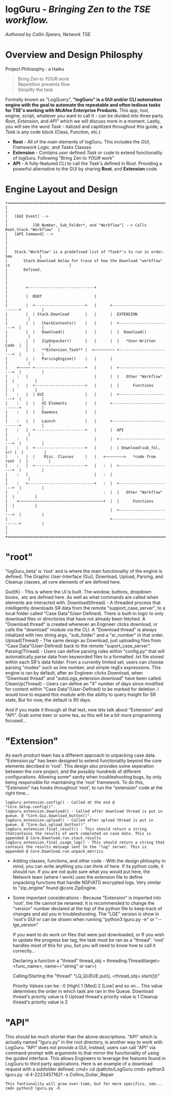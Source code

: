 # logGuru - *Bringing Zen to the TSE workflow.*
*Authored by Collin Spears, Network TSE.*

# Overview and Design Philosphy
Project Philosophy : a Haiku
> Bring Zen to *YOUR* work  
> Repeitition prevents flow     
> Simplify the task  

Formally known as "LogQuery", **"logGuru" is a GUI and/or CLI automation engine with the goal to automate the repeatable and often tedious tasks for TSE's working with McAfee Enterprise Products.** This app, tool, engine, script, whatever you want to call it - can be divided into three parts. *Root*, *Extension*, and *API"* which we will discuss more in a moment. Lastly, you will see the word *Task* - italized and capilitzed throughout this guide; a *Task* is any code block (Class, Function, etc.) 

* **Root** - All of the main elements of logGuru. This includes the *GUI*, *Framework Logic*, and *Tasks* Classes 
* **Extension** - Contains *user* defined *Task* or code to extend functionality of logGuru. Following "Bring Zen to *YOUR* work"
* **API** - A fully-featured CLI to call the *Task*'s defined in Root. Providing a powerful alternative to the GUI by sharing **Root**, and **Extension** code.

# Engine Layout and Design
```
+=====================================================================================+  
|                                                                                     |  
|   [GUI Event] -->                                                                   |
|           [SR Number, Sub_Folder*, and "Workflow"] --> Calls Root.Stack."Workflow"  |  
|   [API Command] -->                                                                 |
|                                                                                     |
|   Stack."Workflow" is a predefined list of *Task*'s to run in order. See            |
|       Stack.Download below for trace of how the Download "workflow" is                          |
|       Defined.                                                                              |
|                                                                                     |
|        +-----------------------------+                                              |
|        |  ROOT                       |                                              |
|        |  +----------------------+   |      +-----------------------------+         |
|        |  | Stack.Download       |   |      |  EXTENSION                  |         |
|        |  |   CheckContents()    |   |      |  +-----------------------+  |         | 
|        |  |   Download()         |   |      |  |  Download()              |         |
|        |  |   ZipUnpacker()      |   |      |  |   *User-Written Code  |  |         |
|        |  |   **Extension_Task** |  <~~~~~~~~~ +-----------------------+  |         |
|        |  |   ParsingEngine()    |   |      |                             |         |
|    +~~~~~ +----------------------+   |      |  +-----------------------+  |         |
|    :   |                             |      |  |   Other "Workflow"    |  |         |
|    :   |  +----------------------+   |      |  |      Functions        |  |         |
|    :   |  | GUI                  |   |      |  +-----------------------+  |         |
|    :   |  |   UI Elements        |   |      +-----------------------------+         |
|    :   |  |   Daemons            |   |                                              |
|    :   |  |   Launch             |   |      +-----------------------------+         |                              
|    :   |  +----------------------+   |      |  API                        |         |
|    :   |                             |      |  +-----------------------+  |         | 
|    :   |  +----------------------+   |      |  | Download(sub_fol, sr) |  |         |                        
|    :   |  |    Misc. Classes     |   |   +~~~~~~~~>   *code from root  |  |         |                               
|    :   |  +----------------------+   |   :  |  +-----------------------+  |         |                          
|    :   |                             |   :  |                             |         | 
|    :   +-----------------------------+   :  |  +-----------------------+  |         |                           
|    :                                     :  |  |   Other "Workflow"    |  |         |                  
|    +~~~~~~~~~~~~~~~~~~~~~~~~~~~~~~~~~~~~~+  |  |      Functions        |  |         |
|                                             |  +-----------------------+  |         |
|                                             +-----------------------------+         |
|                                                                                     |
+=====================================================================================+
```

# "root" 
"logGuru_beta' is 'root' and is where the main functionality of the engine is defined. The Graphic User-Interface (Gui), Download, Upload, Parsing, and Cleanup classes, all core elements of are defined here. 

Gui(tK) - This is where the UI is built. The window, buttons, dropdown boxes, .etc are defined here. As well as what commands are called when elements are interacted with. 
Download(thread) - A threaded process that intelligently downloads SR data from the remote "support_case_server", to a local folder called "Case Data"(User-Defined). There is built-in logic to only download files or directories that have not already been fetched. A "Download thread" is created whenever an Engineer clicks download, or calls the "download" module via the CLI. A "Download thread" is always intialized with two string args, "sub_folder" and a "sr_number" in that order. 
Upload(Thread) - The same design as Download, just uploading files from "Case Data"(User-Defined) back to the remote "suport_case_server". 
Parsing(Thread) - Users can define parsing rules within "config.py" that will automatically parse data from keyworded files to a formatted .txt file stored within each SR's data folder. From a currently limited set, users can choose parsing "modes" such as line number, and simple regEx expressions. This engine is ran by default, after an Engineer clicks Download, when "Download thread" and "autoLogs_extension.download" have been called. 
CleanUp(Thread) - Users can define an "X" number of days since modified for content within "Case Data"(User-Defined) to be marked for deletion. I would love to expand this module with the ability to query Insight for SR state, But for now, the default is 90 days. 

And if you made it through all that text, now lets talk about "Extension" and "API". Grab some beer or some tea, as this will be a bit more programming focused... 

# "Extension" 
As each product team has a different approach to unpacking case data. "Extension.py" has been designed to extend functionality beyond the core elements decribed in 'root'. This design also provides some seperation between the core project, and the possibly hundreds of different configurations. Allowing some* sanity when troubleshooting bugs, by only being responsible for maintaining the 'root' framework. To do this, "Extension" has hooks throughout 'root', to run the "extension" code at the right time... 

    logGuru_extension.config() - Called at the end @ "Core.Setup.config()". 
    logGuru_extension.download() - Called after download thread is put in queue. @ "Core.Gui.download_button()". 
    logGuru_extension.upload() - Called after upload thread is put in queue. @ "Core.Gui.upload_button()". 
    logGuru_extension.final_result() - This should return a string thatcontains the results of work completed on case data. This is appended @ Core.Download.run.stack_results 
    logGuru_extension.final_usage_log() - This should return a string that contains the results message sent to the "log" server. This is appended @ Core.Download.run.unpack_metrics 

- Adding classes, functions, and other code - 
    With the design philosphy in mind, you can write anything you can think of here. If its python code, it should run. If you are not quite sure what you would put here, the Network team (where I work) uses the extension file to define unpacking functions that handle NSP/ATD encrypted logs. Very similar to "zip_engine" found @core.ZipEngine. 

- Some important considerations - 
    Because "Extension" is imported into 'root', the file cannot be renamed. It is recommended to change the "version" number declared at the top of the python file to keep track of changes and aid you in troubleshooting. The "LGE" version is show in 'root's GUI or can be shown when running "python3 lguru.py -e" or "--lge_version" 

    If you want to do work on files that were just downloaded, or If you wish to update the progress bar tag, the task must be ran as a "thread". 'root' handles most of this for you, but you will need to know how to call it correctly... 

    Declaring a function a "thread" 
        thread_obj = threading.Thread(target=<func_name>, name=<"string" or var>) 

    Calling/Starting the "thread" 
        "LQ_QUEUE.put((<Priority Value>, <thread_obj>.start()))" 

    Priority Values can be : 0 [High] 1 [Med] 2 [Low] and so on... 
        This value determines the order in which task are ran in the Queue. 
        Download thread's priority value is 0 
        Upload thread's priority value is 1 
        Cleanup thread's priority value is 2 

# "API" 
This should be much shorter than the above descriptions. "API" which is actually named "lguru.py" in the root directory, is another way to work with LogGuru. "API" does not provide a GUI, instead, users can call "API" via command-prompt with arguments to that mirror the functionality of using the guided interface. This allows Engineers to leverage the features found in LogGuru to third party applications. Here is an example of a download request with a subfolder defined. 
    cmd> cd /path/to/LogGuru 
    cmd> python3 lguru.py -d 4-22234571621 -s Collins_Guitar_Repair 

    This funtionality will grow over-time, but for more specifics, see... cmd> python3 lguru.py -h

